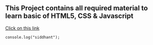 ## This Project contains all required material to learn basic of HTML5, CSS & Javascript

[Click on this link]()

```
console.log("siddhant");
```
